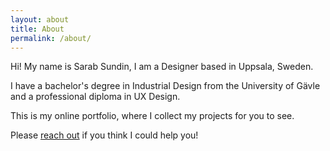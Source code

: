 ```yaml
---
layout: about
title: About
permalink: /about/
---
```

Hi! My name is Sarab Sundin, I am a Designer based in Uppsala, Sweden.

I have a bachelor's degree in Industrial Design from the University of Gävle and a professional diploma in UX Design.

This is my online portfolio, where I collect my projects for you to see.

Please [reach out](/contact) if you think I could help you!